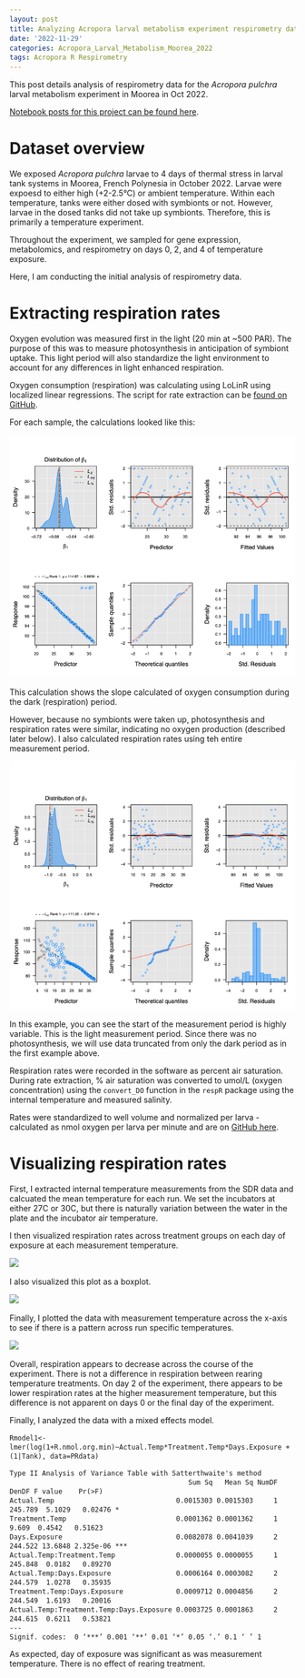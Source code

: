 ```yaml
---
layout: post
title: Analyzing Acropora larval metabolism experiment respirometry data
date: '2022-11-29'
categories: Acropora_Larval_Metabolism_Moorea_2022
tags: Acropora R Respirometry
---
```

This post details analysis of respirometry data for the *Acropora pulchra* larval metabolism experiment in Moorea in Oct 2022.  

[Notebook posts for this project can be found here](https://ahuffmyer.github.io/ASH_Putnam_Lab_Notebook/Moorea-2022-Coral-Spawning-and-Field-Expedition-Daily-Entry/).  

# Dataset overview  

We exposed *Acropora pulchra* larvae to 4 days of thermal stress in larval tank systems in Moorea, French Polynesia in October 2022. Larvae were expoesd to either high (+2-2.5°C) or ambient temperature. Within each temperature, tanks were either dosed with symbionts or not. However, larvae in the dosed tanks did not take up symbionts. Therefore, this is primarily a temperature experiment. 

Throughout the experiment, we sampled for gene expression, metabolomics, and respirometry on days 0, 2, and 4 of temperature exposure.  

Here, I am conducting the initial analysis of respirometry data.  

# Extracting respiration rates   

Oxygen evolution was measured first in the light (20 min at ~500 PAR). The purpose of this was to measure photosynthesis in anticipation of symbiont uptake. This light period will also standardize the light environment to account for any differences in light enhanced respiration.  

Oxygen consumption (respiration) was calculating using LoLinR using localized linear regressions. The script for rate extraction can be [found on GitHub](https://github.com/AHuffmyer/acropora_larval_metabolism/blob/main/scripts/Respirometry_Extraction.Rmd).  

For each sample, the calculations looked like this:  

![](https://raw.githubusercontent.com/AHuffmyer/ASH_Putnam_Lab_Notebook/master/images/NotebookImages/respiration/respiration_rates_dark.png)  

This calculation shows the slope calculated of oxygen consumption during the dark (respiration) period.  

However, because no symbionts were taken up, photosynthesis and respiration rates were similar, indicating no oxygen production (described later below). I also calculated respiration rates using teh entire measurement period.  

![](https://raw.githubusercontent.com/AHuffmyer/ASH_Putnam_Lab_Notebook/master/images/NotebookImages/respiration/respiration_rates_all.png)

In this example, you can see the start of the measurement period is highly variable. This is the light measurement period. Since there was no photosynthesis, we will use data truncated from only the dark period as in the first example above. 

Respiration rates were recorded in the software as percent air saturation. During rate extraction, % air saturation was converted to umol/L (oxygen concentration) using the `convert_DO` function in the `respR` package using the internal temperature and measured salinity.  

Rates were standardized to well volume and normalized per larva - calculated as nmol oxygen per larva per minute and are on [GitHub here](https://github.com/AHuffmyer/acropora_larval_metabolism/blob/main/output/respirometry/oxygen_P_R_calc.csv).  

# Visualizing respiration rates  

First, I extracted internal temperature measurements from the SDR data and calcuated the mean temperature for each run. We set the incubators at either 27C or 30C, but there is naturally variation between the water in the plate and the incubator air temperature.  

I then visualized respiration rates across treatment groups on each day of exposure at each measurement temperature.  

![](https://raw.githubusercontent.com/AHuffmyer/acropora_larval_metabolism/main/figures/respirometry/resp_treatment.png)  

I also visualized this plot as a boxplot.  

![](https://raw.githubusercontent.com/AHuffmyer/acropora_larval_metabolism/main/figures/respirometry/resp_boxplot.png)  

Finally, I plotted the data with measurement temperature across the x-axis to see if there is a pattern across run specific temperatures.  

![](https://raw.githubusercontent.com/AHuffmyer/acropora_larval_metabolism/main/figures/respirometry/resp_run_temperature.png)  

Overall, respiration appears to decrease across the course of the experiment. There is not a difference in respiration between rearing temperature treatments. On day 2 of the experiment, there appears to be lower respiration rates at the higher measurement temperature, but this difference is not apparent on days 0 or the final day of the experiment. 

Finally, I analyzed the data with a mixed effects model. 

```
Rmodel1<-lmer(log(1+R.nmol.org.min)~Actual.Temp*Treatment.Temp*Days.Exposure + (1|Tank), data=PRdata)
```

```
Type II Analysis of Variance Table with Satterthwaite's method
                                            Sum Sq   Mean Sq NumDF   DenDF F value    Pr(>F)    
Actual.Temp                              0.0015303 0.0015303     1 245.789  5.1029   0.02476 *  
Treatment.Temp                           0.0001362 0.0001362     1   9.609  0.4542   0.51623    
Days.Exposure                            0.0082078 0.0041039     2 244.522 13.6848 2.325e-06 ***
Actual.Temp:Treatment.Temp               0.0000055 0.0000055     1 245.848  0.0182   0.89270    
Actual.Temp:Days.Exposure                0.0006164 0.0003082     2 244.579  1.0278   0.35935    
Treatment.Temp:Days.Exposure             0.0009712 0.0004856     2 244.549  1.6193   0.20016    
Actual.Temp:Treatment.Temp:Days.Exposure 0.0003725 0.0001863     2 244.615  0.6211   0.53821    
---
Signif. codes:  0 ‘***’ 0.001 ‘**’ 0.01 ‘*’ 0.05 ‘.’ 0.1 ‘ ’ 1
```

As expected, day of exposure was significant as was measurement temperature. There is no effect of rearing treatment.  

 

